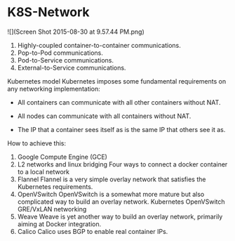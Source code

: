# K8S-Network

![](Screen Shot 2015-08-30 at 9.57.44 PM.png)

1. Highly-coupled container-to-container communications.
2. Pop-to-Pod communications.
3. Pod-to-Service communications.
4. External-to-Service communications.

Kubernetes model
Kubernetes imposes some fundamental requirements on any networking implementation:

* All containers can communicate with all other containers without NAT.

* All nodes can communicate with all containers without NAT.

* The IP that a container sees itself as is the same IP that others see it as.

How to achieve this:
1. Google Compute Engine (GCE)
2. L2 networks and linux bridging
Four ways to connect a docker container to a local network
3. Flannel
Flannel is a very simple overlay network that satisfies the Kubernetes requirements.
4. OpenVSwitch
OpenVSwitch is a somewhat more mature but also complicated way to build an overlay network. Kubernetes OpenVSwitch GRE/VxLAN networking
5. Weave
Weave is yet another way to build an overlay network, primarily aiming at Docker integration.
6. Calico
Calico uses BGP to enable real container IPs.